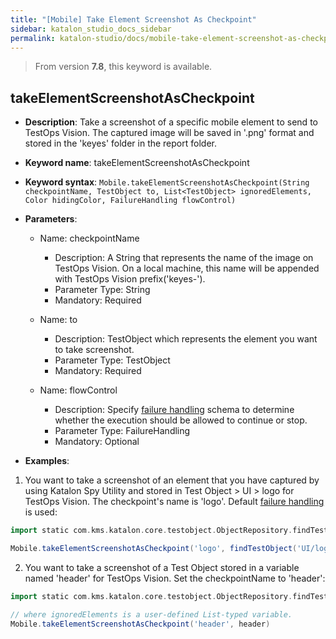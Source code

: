 ```yaml
---
title: "[Mobile] Take Element Screenshot As Checkpoint"
sidebar: katalon_studio_docs_sidebar
permalink: katalon-studio/docs/mobile-take-element-screenshot-as-checkpoint.html
---
```


> From version **7.8**, this keyword is available.

## takeElementScreenshotAsCheckpoint

*  **Description**: Take a screenshot of a specific mobile element to send to TestOps Vision. The captured image will be saved in '.png' format and stored in the 'keyes' folder in the report folder.
*  **Keyword name**: takeElementScreenshotAsCheckpoint
*  **Keyword syntax**: `Mobile.takeElementScreenshotAsCheckpoint(String checkpointName, TestObject to, List<TestObject> ignoredElements, Color hidingColor, FailureHandling flowControl)`
*  **Parameters**:

   * Name: checkpointName 
     * Description: A String that represents the name of the image on TestOps Vision. On a local machine, this name will be appended with TestOps Vision prefix('keyes-').
     * Parameter Type: String
     * Mandatory: Required
     
    * Name: to
       * Description: TestObject which represents the element you want to take screenshot.
       * Parameter Type: TestObject
       * Mandatory: Required

   * Name: flowControl
     * Description: Specify [failure handling](/x/qAAM) schema to determine whether the execution should be allowed to continue or stop.
     * Parameter Type: FailureHandling
     * Mandatory: Optional

* **Examples**:

1. You want to take a screenshot of an element that you have captured by using Katalon Spy Utility and stored in Test Object > UI > logo for TestOps Vision. The checkpoint's name is 'logo'. Default [failure handling](/x/qAAM) is used:

``` groovy
import static com.kms.katalon.core.testobject.ObjectRepository.findTestObject

Mobile.takeElementScreenshotAsCheckpoint('logo', findTestObject('UI/logo'))
```

2. You want to take a screenshot of a Test Object stored in a variable named 'header' for TestOps Vision. Set the checkpointName to 'header':

``` groovy
import static com.kms.katalon.core.testobject.ObjectRepository.findTestObject

// where ignoredElements is a user-defined List-typed variable.
Mobile.takeElementScreenshotAsCheckpoint('header', header)
```
